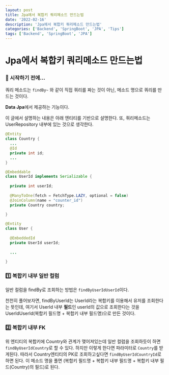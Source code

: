 ```yaml
---
layout: post
title: Jpa에서 복합키 쿼리메소드 만드는법
date: '2022-02-16'
description: 'Jpa에서 복합키 쿼리메소드 만드는법'
categories: ['Backend', 'SpringBoot', 'JPA', 'Tips']
tags: ['Backend', 'SpringBoot', 'JPA']
---
```

# Jpa에서 복합키 쿼리메소드 만드는법

### 🎊 시작하기 전에...

쿼리 메소드는 `findBy~` 와 같이 직접 쿼리를 짜는 것이 아닌, 메소드 명으로 쿼리를 만드는 것이다.

**Data Jpa**에서 제공하는 기능이다.

이 글에서 설명하는 내용은 아래 엔티티를 기반으로 설명한다. 또, 쿼리메소드는 UserRepository 내부에 있는 것으로 생각한다.

```java
@Entity
class Country {
  ...
  @Id
  private int id;
  ...
}

@Embeddable
class UserId implements Serializable {
  
  private int userId;
  
  @ManyToOne(fetch = FetchType.LAZY, optional = false)
  @JoinColumn(name = "counter_id")
  private Country country;
  
}

@Entity
class User {
  
  @EmbeddedId
  private UserId userId;
  
  ...
  
}
```

### 1️⃣ 복합키 내부 일반 컬럼

일반 컬럼을 findBy로 조회하는 방법은 `findByUserIdUserId`이다.

천천히 풀어보자면, findByUserId는 UserId라는 복합키를 이용해서 유저를 조회한다는 뜻인데, 여기서 UserId 내부 **필드**인 userId의 값으로 조회한다는 것을 UserIdUserId(복합키 필드명 + 복합키 내부 필드명)으로 만든 것이다.

### 2️⃣ 복합키 내부 FK

위 엔티티의 복합키에 Country와 관계가 맺어져있는데 일반 컬럼을 조회하듯이 하면 `findByUserIdCountry`로 할 수 있다. 하지만 이렇게 한다면 파라미터로 `Country`를 받게된다. 따라서 Country엔티티의 PK로 조회하고싶다면 `findByUserIdCountryId`로 하면 된다. 이 메소드 명을 풀면 (복합키 필드명 + 복합키 내부 필드명 + 복합키 내부 필드(Country)의 필드)로 된다.